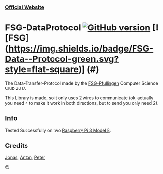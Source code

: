 ### [Official Website](http://partyguy01.github.io/fsg-dataprotocol-website)
# FSG-DataProtocol [![GitHub version](https://badge.fury.io/gh/GQdeltex%2FFSG-DataProtocol.svg)](https://badge.fury.io/gh/GQdeltex%2FFSG-DataProtocol) [![FSG] (https://img.shields.io/badge/FSG-Data--Protocol-green.svg?style=flat-square)] (#)
The Data-Transfer-Protocol made by the [FSG-Pfullingen](http://fsg-pfullingen.de/) Computer Science Club 2017.

This Library is made, so it only uses 2 wires to communicate (ok, actually you need 4 to make it work in both directions, but to send you only need 2).

## Info
Tested Successfully on two [Raspberry Pi 3 Model B](http://www.raspberrypi.org/products/raspberry-pi-3-model-b/).

## Credits
[Jonas](http://github.com/Electrojones), [Anton](http://github.com/PartyGuy01), [Peter](http://github.com/GQDeltex)





:wink:
